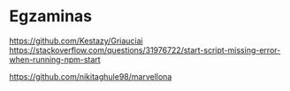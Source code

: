 # Egzaminas


https://github.com/Kestazy/Griauciai
https://stackoverflow.com/questions/31976722/start-script-missing-error-when-running-npm-start


https://github.com/nikitaghule98/marvellona
